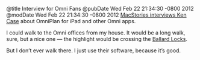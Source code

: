 @title Interview for Omni Fans
@pubDate Wed Feb 22 21:34:30 -0800 2012
@modDate Wed Feb 22 21:34:30 -0800 2012
<a href="http://www.macstories.net/stories/interview-the-omni-groups-ken-case/">MacStories interviews Ken Case</a> about OmniPlan for iPad and other Omni apps.

I could walk to the Omni offices from my house. It would be a long walk, sure, but a nice one — the highlight would be crossing the <a href="http://www.myballard.com/ballard-locks-seattle/">Ballard Locks</a>.

But I don’t ever walk there. I just use their software, because it’s good.
